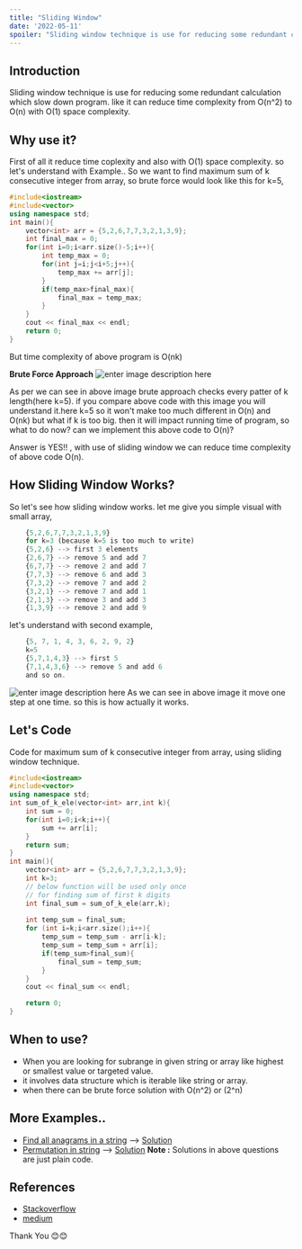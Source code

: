 ```yaml
---
title: "Sliding Window"
date: '2022-05-11'
spoiler: "Sliding window technique is use for reducing some redundant calculation which slow down program"
---
```

## Introduction

Sliding window technique is use for reducing some redundant calculation which slow down program. like it can reduce time complexity from O(n^2) to O(n) with O(1) space complexity.

## Why use  it?
First of all it reduce time coplexity and also with O(1) space complexity. so let's understand with Example..
So we want to find maximum sum of k consecutive integer from array, so brute force would look like this for k=5,
 

```cpp
#include<iostream>
#include<vector>
using namespace std;
int main(){
    vector<int> arr = {5,2,6,7,7,3,2,1,3,9};
    int final_max = 0;
    for(int i=0;i<arr.size()-5;i++){
        int temp_max = 0;
        for(int j=i;j<i+5;j++){
            temp_max += arr[j];
        }
        if(temp_max>final_max){
            final_max = temp_max;
        }
    }
    cout << final_max << endl;
    return 0;
}
```
But time complexity of above program is O(nk)

 **Brute Force Approach**
 ![enter image description here](https://i.stack.imgur.com/2Dneo.png)

As per we can see in above image brute approach checks every patter of k length(here k=5). if you compare above code with this image you will understand it.here k=5 so it won't make too much different in O(n) and O(nk) but what if k is too big. then it will impact running time of program, so what to do now? can we implement this above code to O(n)?

Answer is YES!! , with use of sliding window we can reduce time complexity of above code O(n). 
 
## How Sliding Window Works?
So let's see how sliding window works.
let me give you simple visual with small array,

```js
    {5,2,6,7,7,3,2,1,3,9}
    for k=3 (because k=5 is too much to write)
    {5,2,6} --> first 3 elements
    {2,6,7} --> remove 5 and add 7 
    {6,7,7} --> remove 2 and add 7
    {7,7,3} --> remove 6 and add 3
    {7,3,2} --> remove 7 and add 2
    {3,2,1} --> remove 7 and add 1
    {2,1,3} --> remove 3 and add 3
    {1,3,9} --> remove 2 and add 9
```
let's understand with second example,
```js
    {5, 7, 1, 4, 3, 6, 2, 9, 2}
    k=5
    {5,7,1,4,3} --> first 5
    {7,1,4,3,6} --> remove 5 and add 6
    and so on.
```

![enter image description here](https://i.stack.imgur.com/F6087.png)
As we can see in above image it move one step at one time. so this is how actually it works.
## Let's Code
Code for maximum sum of k consecutive integer from array, using sliding window technique.

```cpp
#include<iostream>
#include<vector>
using namespace std;
int sum_of_k_ele(vector<int> arr,int k){
    int sum = 0;
    for(int i=0;i<k;i++){
        sum += arr[i];
    }
    return sum;
}
int main(){
    vector<int> arr = {5,2,6,7,7,3,2,1,3,9};
    int k=3;
    // below function will be used only once 
    // for finding sum of first k digits
    int final_sum = sum_of_k_ele(arr,k);
    
    int temp_sum = final_sum;
    for (int i=k;i<arr.size();i++){
        temp_sum = temp_sum - arr[i-k];
        temp_sum = temp_sum + arr[i];
        if(temp_sum>final_sum){
            final_sum = temp_sum;
        } 
    }
    cout << final_sum << endl;

    return 0;
}

``` 
## When to use?

- When you are looking for subrange in given string or array like highest or smallest value or targeted value.
- it involves data structure which is iterable like string or array.
- when there can be brute force solution with O(n^2) or (2^n)

## More Examples..

- [Find all anagrams in a string](https://leetcode.com/problems/find-all-anagrams-in-a-string/) --> [Solution](https://leetcode.com/problems/find-all-anagrams-in-a-string/discuss/1739067/C++-Solution-my-though-Thought-process)
- [Permutation in string](https://leetcode.com/problems/permutation-in-string/) --> [Solution](https://leetcode.com/problems/permutation-in-string/discuss/1762941/C++-Several-Solutions)
**Note :** Solutions in above questions are just plain code.

## References
 

- [Stackoverflow](https://stackoverflow.com/questions/8269916/what-is-sliding-window-algorithm-examples)
- [medium](https://medium.com/outco/how-to-solve-sliding-window-problems-28d67601a66)

Thank You 😊😊